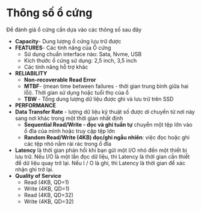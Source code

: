 # Thông số ổ cứng 
Để đánh giá ổ cứng cần dựa vào các thông số sau đây
* **Capacity**- Dung lượng ổ cứng lưu trữ được
* **FEATURES**- Các tính năng của Ổ cứng
    * Sử dụng chuẩn interface nào: Sata, Nvme, USB
    * Kích thước ổ cứng sử dụng: 2,5 inch, 3,5 inch
    * Các tính năng hỗ trợ khác
* **RELIABILITY**
    * **Non-recoverable Read Error** 
    * **MTBF**- (mean time between failures - thời gian trung bình giữa hai lỗi). Thời gian sử dụng hoặc tuổi thọ của ổ
    * **TBW** - Tổng dung lượng dữ liệu được ghi và lưu trữ trên SSD 
* **PERFORMANCE**
* **Data Transfer Rate** - lượng dữ liệu kỹ thuật số được di chuyển từ nơi này sang nơi khác trong một thời gian nhất định
    * **Sequential Read/Write - đọc và ghi tuần tự** chuyển một tệp lớn vào ổ đĩa của mình hoặc truy cập tệp lớn
    * **Random Read/Write (4KB) đọc/ghi ngẫu nhiên**: việc đọc hoặc ghi các tệp nhỏ nằm rải rác trong ổ đĩa
* **Latency** là thời gian phản hồi khi bạn gửi một I/O nhỏ đến một thiết bị lưu trữ. Nếu I/O là một lần đọc dữ liệu, thì Latency là thời gian cần thiết để dữ liệu quay trở lại. Nếu I / O là ghi, thì Latency là thời gian để xác nhận ghi trở lại.
* **Quality of Service**
    - Read (4KB, QD=1)
    - Write (4KB, QD=1)
    - Read (4KB, QD=32)
    - Write (4KB, QD=32)
